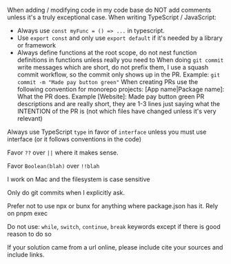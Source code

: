 When adding / modifying code in my code base do NOT add comments unless it's a truly exceptional case. 
When writing TypeScript / JavaScript:
  - Always use `const myFunc = () => ...` in typescript. 
  - Use `export const` and only use `export default` if it's needed by a library or framework
  - Always define functions at the root scope, do not nest function definitions in functions unless really you need to
When doing `git commit` write messages which are short, do not prefix them, I use a squash commit workflow, so the commit only shows up in the PR. Example: `git commit -m "Made pay button green"`
When creating PRs use the following convention for monorepo projects: [App name|Package name]: What the PR does. Example [Website]: Made pay button green
PR descriptions and are really short, they are 1-3 lines just saying what the INTENTION of the PR is (not which files have changed unless it's very relevant)

Always use TypeScript `type` in favor of `interface` unless you must use interface (or it follows conventions in the code)

Favor `??` over `||` where it makes sense.

Favor `Boolean(blah)` over `!!blah`

I work on Mac and the filesystem is case sensitive

Only do git commits when I explicitly ask.

Prefer not to use npx or bunx for anything where package.json has it. Rely on pnpm exec

Do not use: `while`, `switch`, `continue`, `break` keywords except if there is good reason to do so 

If your solution came from a url online, please include cite your sources and include links.
